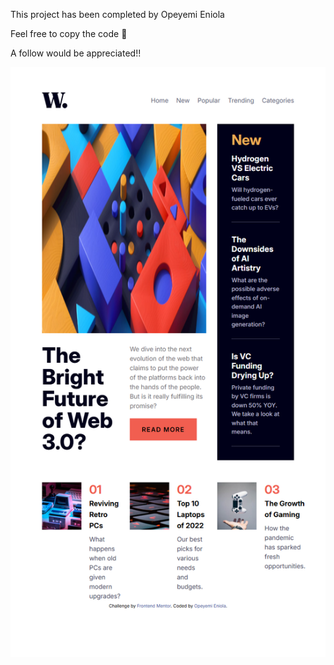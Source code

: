 This project has been completed by Opeyemi Eniola

Feel free to copy the code 🙌

A follow would be appreciated!!

![Homepage Screenshot](./homepage.png)
